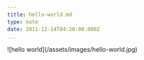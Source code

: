 ```yaml
---
title: hello-world.md
type: note
date: 2011-12-14T04:20:00.000Z
...
```


<div>
![hello world](/assets/images/hello-world.jpg)
</div>

